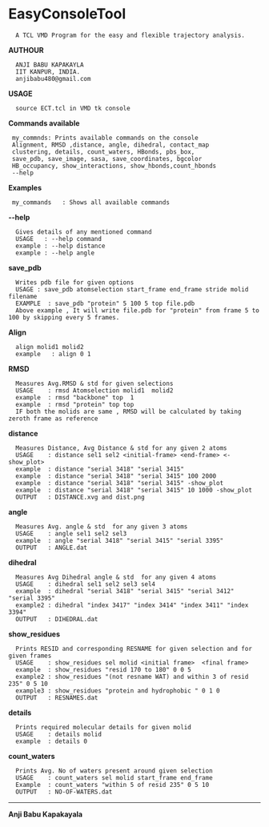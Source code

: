# EasyConsoleTool

      A TCL VMD Program for the easy and flexible trajectory analysis.

 **AUTHOUR**  
        
      ANJI BABU KAPAKAYLA
      IIT KANPUR, INDIA.
      anjibabu480@gmail.com

 **USAGE**
           
      source ECT.tcl in VMD tk console
           
 **Commands available**
          
     my_commnds: Prints available commands on the console
     Alignment, RMSD ,distance, angle, dihedral, contact_map
     clustering, details, count_waters, HBonds, pbs_box, 
     save_pdb, save_image, sasa, save_coordinates, bgcolor
     HB_occupancy, show_interactions, show_hbonds,count_hbonds
     --help
 
 **Examples**
            
     my_commands   : Shows all available commands
   
 **--help** 
      
      Gives details of any mentioned command
      USAGE   : --help command
      example : --help distance
      example : --help angle
**save_pdb** 

      Writes pdb file for given options
      USAGE : save_pdb atomselection start_frame end_frame stride molid filename
      EXAMPLE  : save_pdb "protein" 5 100 5 top file.pdb
      Above example , It will write file.pdb for "protein" from frame 5 to 100 by skipping every 5 frames.
**Align** 
      
      align molid1 molid2
      example   : align 0 1
      
**RMSD**
      
      Measures Avg.RMSD & std for given selections
      USAGE    : rmsd Atomselection molid1  molid2
      example  : rmsd "backbone" top  1
      example  : rmsd "protein" top top
      IF both the molids are same , RMSD will be calculated by taking zeroth frame as reference

**distance**

      Measures Distance, Avg Distance & std for any given 2 atoms
      USAGE    : distance sel1 sel2 <initial-frame> <end-frame> <-show_plot>
      example  : distance "serial 3418" "serial 3415" 
      example  : distance "serial 3418" "serial 3415" 100 2000
      example  : distance "serial 3418" "serial 3415" -show_plot
      example  : distance "serial 3418" "serial 3415" 10 1000 -show_plot
      OUTPUT   : DISTANCE.xvg and dist.png

**angle** 

      Measures Avg. angle & std  for any given 3 atoms
      USAGE    : angle sel1 sel2 sel3
      example  : angle "serial 3418" "serial 3415" "serial 3395"
      OUTPUT   : ANGLE.dat

**dihedral**
      
      Measures Avg Dihedral angle & std  for any given 4 atoms 
      USAGE    : dihedral sel1 sel2 sel3 sel4
      example  : dihedral "serial 3418" "serial 3415" "serial 3412" "serial 3395"
      example2 : dihedral "index 3417" "index 3414" "index 3411" "index 3394"
      OUTPUT   : DIHEDRAL.dat

**show_residues**
      
      Prints RESID and corresponding RESNAME for given selection and for given frames
      USAGE    : show_residues sel molid <initial frame>  <final frame>
      example  : show_residues "resid 170 to 180" 0 0 5
      example2 : show_residues "(not resname WAT) and within 3 of resid 235" 0 5 10
      example3 : show_residues "protein and hydrophobic " 0 1 0
      OUTPUT   : RESNAMES.dat

**details**

      Prints required molecular details for given molid
      USAGE    : details molid
      example  : details 0

**count_waters**

      Prints Avg. No of waters present around given selection
      USAGE    : count_waters sel molid start_frame end_frame
      Example  : count_waters "within 5 of resid 235" 0 5 10
      OUTPUT   : NO-OF-WATERS.dat

---
**Anji Babu Kapakayala**


    
  
     
